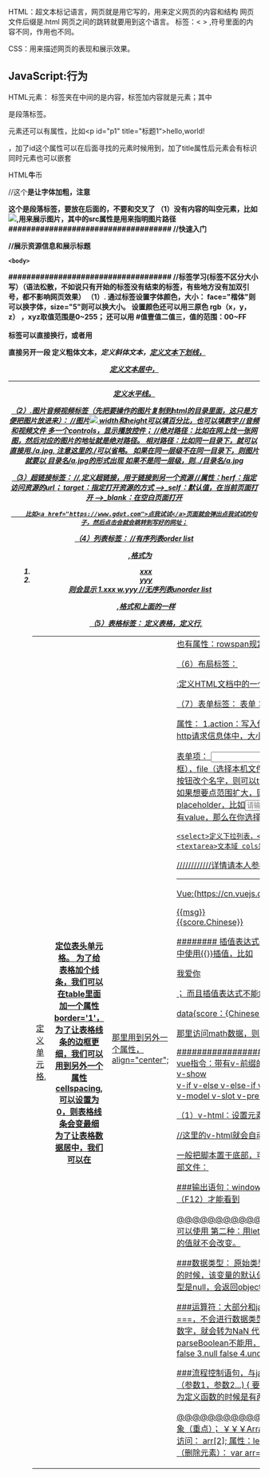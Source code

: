 HTML：超文本标记语言，网页就是用它写的，用来定义网页的内容和结构
网页文件后缀是.html
网页之间的跳转就要用到这个语言。
标签：<  > ,符号里面的内容不同，作用也不同。

CSS：用来描述网页的表现和展示效果。

JavaScript:行为
------------------------------------------------------
HTML元素：
标签夹在中间的是内容，标签加内容就是元素；其中<p>是段落标签。

元素还可以有属性，比如<p id="p1" title="标题1“>hello,world!</p>  ，加了id这个属性可以在后面寻找的元素时候用到，加了title属性后元素会有标识
同时元素也可以嵌套<p>HTML<b>牛</b>币</p>    //这个<b>是让字体加粗，注意<p>这个是段落标签，要放在后面的，不要和<b>交叉了
（1）没有内容的叫空元素，比如<img src="1.png"/>,用来展示图片，其中的src属性是用来指明图片路径
####################################
//快速入门
<html>
    <head>            //展示资源信息和展示标题
        <title>....</title>
    <head>
    <body>

    <body>
<html>

####################################
//标签学习(标签不区分大小写）（语法松散，不如说只有开始的标签没有结束的标签，有些地方没有加双引号，都不影响网页效果）
（1）. 通过<font>标签设置字体颜色，大小：<font color="red"></font> face="楷体"则可以换字体，size="5"则可以换大小。
设置颜色还可以用三原色 rgb（x，y，z） ，xyz取值范围是0~255；   还可以用  #值壹值二值三，值的范围：00~FF  
<br>标签可以直接换行，或者用<p>直接另开一段
<b>定义粗体文本，<i>定义斜体文本，<u>定义文本下划线，<center>定义文本居中，<hr>定义水平线。


（2）.图片音频视频标签（先把要操作的图片复制到html的目录里面，这只是方便把图片放进来）：
//图片<img src="图片.jpg" width=" " height=" ">  width和height可以填百分比，也可以填数字
//音频和视频文件 多一个controls，显示播放控件；
//绝对路径：比如在网上找一张网图，然后对应的图片的地址就是绝对路径。
  相对路径：比如同一目录下，就可以直接用./a.jpg, 注意这里的./可以省略。
            如果在同一层级不在同一目录下，则图片就要以 目录名/a.jpg的形式出现
            如果不是同一层级，则../目录名/a.jpg


（3）超链接标签：
//<a>,定义超链接，用于链接到另一个资源
//属性：herf：指定访问资源的url；
        target：指定打开资源的方式
        -->_self：默认值，在当前页面打开
        -->_blank：在空白页面打开

        比如<a href="https://www.gdut.com">点我试试</a>页面就会弹出点我试试的句子，然后点击会就会跳转到写好的网址；

（4）列表标签：
//有序列表order list<ol>,格式为<ol>   <li>xxx</li>  <li>yyy</li>   </ol>
                              则会显示  1.xxx  w.yyy
//无序列表unorder list<ul>,格式和上面的一样

（5）表格标签：   <table>定义表格，<tr>定义行,<td>定义单元格,<th>定位表头单元格。
为了给表格加个线条，我们可以在table里面加一个属性border='1'，
为了让表格线条的边框更细，我们可以用到另外一个属性cellspacing,可以设置为0，则表格线条会变最细
为了让表格数据居中，我们可以在<td>那里用到另外一个属性，align="center";
<td>也有属性：rowspan规定单元格可以横跨的行数，colspan规定列数


（6）布局标签：
<div>:定义HTML文档中的一个区域部分，经常和css一起用；用一次就会占满一整行
<span>用于组合行内元素；用一次不会占满一整行

（7）表单标签：
表单：主要负责数据的采集功能，使用<from>标签定义表单
表单项：不同类型的input元素，下拉列表，文本域等

<form>属性：
            1.action：写入传输对象的url；
            2.method：规定用于发送表单数据的方式
                        get:将数据直接附在action url后，大小有限制；
                        post:将数据放到http请求信息体中，大小无限制；
如果要提交数据，除了要有url外，还要有name=...,比如<input type="text" name="schoolname">

表单项：
    <input>，通过type属性控制输入形式，type可以等于text，password（隐秘输入），radio（单选框），checkbox（多选框），file（选择本机文件按钮），hidden（定义隐藏文段），submit（定义提交按钮），reset（重置按钮），button（定义可点击按钮）
        如果想把提交按钮改个名字，则可以type="submit" value="注册"；     
        如果想要点范围扩大，则可以用<label>，比如<label for(定义一个for）="schoolname">学校名字</label>
        如果要让输入框事先显示文字提示，则可以用placeholder，比如<input type="password" name="password" id="password" placeholder="请输入密码">
        在type=radio的时候，name一定要一样，这样子才能互斥，只选一个
        在radio和checkbox中，如果没有value，那么在你选择后提交的数据是看不到具体内容的，只看到 on；

    
    
    <select>定义下拉列表，<option>定义列表项
    <textarea>文本域 cols是设置列数，rows是设置行数

////////////详情请本人参考E:\java学习（黑马程序员）\html

-------------------------------------------------------------
Vue:(https://cn.vuejs.org)
创建实例核心四步：1.准备容器  2.引包  3.创建Vue实例  4.指定配置项->渲染数据（1）el指定挂载点 （2）data提供数据

<!DOCTYPE html>
<html lang="en">
<head>
    <meta charset="UTF-8">
    <title>Vue</title>
    <!--步骤：1.准备容器 2.引包(开发包在官网找） 3.创建vue实例 4.添加配置项->完成渲染-->
    <!--//1.准备一个容器-->
</head>
<body>

<div id="app">
    <!--  //编写用于渲染的代码逻辑，传入的是data的数据-->
    {{msg}}
    <br>
    <u>{{score.Chinese}}</u>

</div>

<!--//2.引包-->
<script src="https://cdn.jsdelivr.net/npm/vue@2.7.16/dist/vue.js"></script>
<script>
    // 引入vuejs核心包，在全局环境，就有了vue这个构造函数
    // 3.创建vue实例
    const app=new Vue(       //添加配置项
        {el:'#app',           //通过el配置选择器，指定vue管理的是哪个盒子
            data:{msg:'hello world',
                score:{Chinese:90,English:98,Math:95}
        }
        })              //通过data提供渲染的数据

</script>
</body>
</html>

########
插值表达式{{}}：
注意！ 使用的数据必须存在data，支持的是表达式，可以求得结果的
而非语句，比如（if，for)，而且不能在标签属性中使用{{}}插值，比如<p title="{{username}}">我爱你</p>；
而且插值表达式不能解析标签。

data{score：{Chinese：90，math：99}}，如果要访问score数据，则可以用app.score, 可以如果要在<div id="app">那里访问math数据，则可以这样  socre.math

########################################################################################################
vue指令：带有v-前缀的特殊属性，不同属性对应不同功能。
一共有这么多个指令： 前十个最常用
    v-html      
    v-show      
    v-if
    v-else
    v-else-if
    v-for
    v-on             //跟事件绑定有关
    v-bind  
    v-model
    v-slot
v-pre
v-cloak
v-once
v-text

（1）v-html：设置元素的innerhtml，用来解析标签
比如：<div id='app'
        <div v=html="msg"></div>                                           //这里的v-html就会自动把msg里面的标签解析出来。
    </div>
    <script>                                                                               
    const app=new Vue
    ({ e1:'#app',
       data:{msg:<a href="www.gdut.com">来点我</a>}
    })
    <script>

（2）v-show/v-if
v-show=“表达式”，表达式值true显示，false隐藏，v-if=“表达式”，表达式值true显示，false隐藏 （这个要有条件渲染）
v-show底层原理：切换css的display ：none来控制显示隐藏；v-if底层原理：根据判断条件控制元素的创建和移除。

---------------------------------------------------
CSS
#######导入html的方式：
（1）内联：在标签内部使用style属性，属性值是css属性键值对
<div style="color:red">hello</div>

(2)内部:定义style标签，在标签内部定义css样式
<style type="text/css">
div{color:red;}
</style>

(3)外部：定义link标签，引入外部的css文件；
<link rel="stylesheet" href=".....（文件名）>

######css选择器:选取需设置样式的标签        //谁的范围越小,以谁为准
(1)标签选择器  比如div{color:red;}              //id要唯一
(2)id选择器    
#name{color:red;}
<div id="name">hello</div>
(3)类选择器
现在一个标签里面定义好一个类名(看作属性)
比如:<span class="cls">
 .cls{color:red;}
<div class="cls">hello</div>           

--------------------------------------------------
javascript:
.引入方式
.基础语法
.常用对象
.BOM
.DO
.事件监听     //针对事件绑定一些函数实现一些功能
@@@@@@@@@@@@@@@@引入方式
1.内部脚本：将js代码定义在html页面中
<script>
alert("hello");              //alert 可以弹出一个警告框；
</script>
一般把脚本置于<body>底部，可改善显示速度
2.外部脚本：将js代码放在外部文件里面，然后引入HTML页面中
    外部文件：demo.js:  alert("hello");
    引入外部文件：<script src="demo.js的目录"></script>

###输出语句：window.alert()写入警告框；  document.write()写入HTML输出；  console.log()写入游览器控制台,这个要进入开发者工具的控制台（F12）才能看到

@@@@@@@@@@@@@@@@基础语法
###变量：
第一种：用var来定义变量，js的变量可以存放不同类型的值；可以全局使用，出了代码块也可以使用
第二种：用let来定义，所声明的变量只在let关键字所在的代码块生效，且不允许重复声明。
第三种：用const来定义常量，一旦声明，常量的值就不会改变。

###数据类型：
原始类型：number（数字，包括整数小数，NaN（not a number）），string，boolean，null，undefined（当声明的变量未初始化的时候，该变量的默认值是undefined
引用类型:无需多言
使用typeof运算符可以获取数据类型，比如alert(typeof age);  用了typeof后，如果数据类型是null，会返回object

###运算符：大部分和java一样，但是像><=在比较的时候，js会先把他们转化为相同的数据类型然后再进行比较其值，   但是但是但是但是但是如果是===，不会进行数据类型转换
//类型转换
其他类型转为number：
1.string：按照字符的字面值直接转为数字，比如var str='20';但是如果字面值不是数字，就会转为NaN
代码实现：  var str='20' （这里的+是加号的意思）;  alert(parseInt（str）+1);      输出为21
2.boolean：true-->1,false-->0;     这里parseBoolean不能用，用前要先创建（function）一个函数出来
其他类型转为boolean：
1.number    只有0转为false
2.string    只有空字符串转为false 
3.null        false
4.undefined   false 

###流程控制语句，与java大差不差，连书写都一模一样，需要注意的是在for等循环里面定义变量的时候最好用let来定义
###函数：
function  名字（参数1，参数2...)
{
要执行的代码
} 
参数不用加数据类型，返回值也不需要
注意：
function add(a,b)
{return a+b;}
alert(function(1));    //这时候因为定义函数的时候是有两个参数的，但是实参却只有一个，所以b变成了NaN，a变成了1，1+NaN，输出还是NaN。

@@@@@@@@@@@@@@@@js对象
##########js：Array（重点）,Boolean,Date,Math,Number,String（重点）,RegExp,Global，自定义对象（重点）；
￥￥￥Array（变长变类型）:
定义：var 变量名=new Array（元素列表）；    或者var 变量名=[元素列表]；注意这里是[],而java里面是{}
访问： arr[2];
属性：length（arr.length),
方法：1.push（添加方法）：var arr=[1,2,3];arr.push(10);alert(arr);      //输出1，2，3，10；
      2.splice（删除元素）： 
      var arr=[1,2,3];
       arr.splice(0,1);   //这里的（0，1）是说从索引0开始删，删1个；
       alert(arr);        //输出为2，3；
     